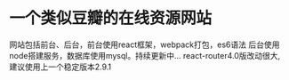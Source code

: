 # 一个类似豆瓣的在线资源网站
网站包括前台、后台，前台使用react框架，webpack打包，es6语法
后台使用node搭建服务，数据库使用mysql。持续更新中...
react-router4.0版改动很大, 建议使用上一个稳定版本2.9.1
